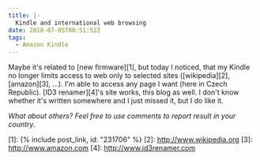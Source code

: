 ```yaml
---
title: |-
  Kindle and international web browsing
date: 2010-07-05T08:51:52Z
tags:
  - Amazon Kindle
---
```

Maybe it's related to [new firmware][1], but today I noticed, that my Kindle no longer limits access to web only to selected sites ([wikipedia][2], [amazon][3], ...). I'm able to access any page I want (here in Czech Republic). [ID3 renamer][4]'s site works, this blog as well. I don't know whether it's written somewhere and I just missed it, but I do like it.

_What about others? Feel free to use comments to report result in your country._

[1]: {% include post_link, id: "231706" %}
[2]: http://www.wikipedia.org
[3]: http://www.amazon.com
[4]: http://www.id3renamer.com